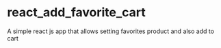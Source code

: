 # react_add_favorite_cart
A simple react js app that allows setting favorites product and also add to cart
